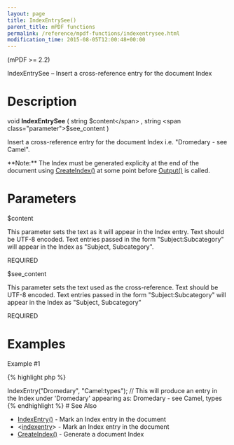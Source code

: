 ```yaml
---
layout: page
title: IndexEntrySee()
parent_title: mPDF functions
permalink: /reference/mpdf-functions/indexentrysee.html
modification_time: 2015-08-05T12:00:48+00:00
---
```


(mPDF >= 2.2)

IndexEntrySee – Insert a cross-reference entry for the document Index

# Description

void **IndexEntrySee** ( string <span class="parameter">$content</span> , string <span class="parameter">$see_content</span> )

Insert a cross-reference entry for the document Index i.e. "Dromedary - see Camel".

<div class="alert alert-info" role="alert">**Note:** The Index must be generated explicity at the end of the document using <a href="{{ "/reference/mpdf-functions/tocpagebreak.html" | prepend: site.baseurl }}">CreateIndex()</a> at some point before <a href="{{ "/reference/mpdf-functions/output.html" | prepend: site.baseurl }}">Output()</a> is called.</div>

# Parameters

<span class="parameter">$content</span>

This parameter sets the text as it will appear in the Index entry. Text should be UTF-8 encoded. Text entries passed in the form "Subject:Subcategory" will appear in the Index as "Subject, Subcategory".

<span class="smallblock">REQUIRED</span>

<span class="parameter">$see_content</span>

This parameter sets the text used as the cross-reference. Text should be UTF-8 encoded. Text entries passed in the form "Subject:Subcategory" will appear in the Index as "Subject, Subcategory"

<span class="smallblock">REQUIRED</span>

# Examples

Example #1

{% highlight php %}
<?php

$mpdf->IndexEntry("Dromedary", "Camel:types");

// This will produce an entry in the Index under 'Dromedary' appearing as:

Dromedary - see Camel, types
{% endhighlight %}

# See Also

<ul>
<li class="manual_boxlist"><a href="{{ "/reference/mpdf-functions/indexentry.html" | prepend: site.baseurl }}">IndexEntry()</a> - Mark an Index entry in the document</li>
<li class="manual_boxlist">&lt;<a href="{{ "/reference/html-control-tags/tocentry.html" | prepend: site.baseurl }}">indexentry</a>&gt; - Mark an Index entry in the document</li>
<li class="manual_boxlist"><a href="{{ "/reference/mpdf-functions/tocpagebreak.html" | prepend: site.baseurl }}">CreateIndex()</a> - Generate a document Index</li>
</ul>
